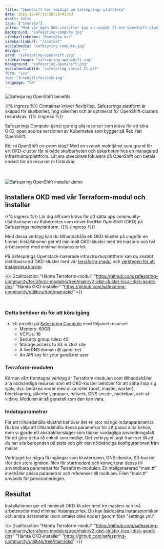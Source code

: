 ```yaml
---
title: "OpenShift kör smidigt på Safesprings plattform"
date: 2021-12-07T13:58:58+01:00
draft: false
tags: ["Svenska"]
intro: "Med vår egen OKD-installer kan du snabbt få ett OpenShift-cluster up-and-running."
background: "safespring-compute.jpg"
sidebarlinkname: "Kontakta oss"
sidebarlinkurl: "/kontakt"
socialmedia: "safespring-compute.jpg"
devops: ""
card: "safespring-openshift.svg"
sidebarimage: "safespring-openshift.svg"
background: "safespring-openshift.png"
socialmediabild: "safespring_social_21.gif"
form: "yes"
toc: "Innehållsförteckning"
language: "Se"
---
```


![Safespring OpenShift benefits](/img/safespring_key-points-openshift-1.svg)

{{% ingress %}}
Containrar kräver flexibilitet. Safesprings plattform är skapad för skalbarhet, hög säkerhet och är optimerat för OpenShift-clusters resurskrav.
{{% /ingress %}}

Safesprings Compute-tjänst ger dig alla resurser som krävs för att köra OKD, open source versionen av Kubernetes som bygger på Red Hat OpenShift.

Kör ni OpenShift on-prem idag? Med en svensk molntjänst som grund för ert OKD-cluster får ni både skalbarheten och säkerheten hos en managerad infrastruktur­plattform. Låt era utvecklare fokusera på OpenShift och betala endast för de resurser ni förbrukar.

<div style="margin-bottom:50px;"></div>

![Safespring OpenShift installer demo](/img/event/safespring-video-placeholder.svg)

## Installera OKD med vår Terraform-modul och installer

{{% ingress %}}
Lär dig allt som krävs för att sätta upp community­distributionen av Kubernetes som driver RedHat OpenShift (OKD) på Safesprings molnplattform.
{{% /ingress %}}

Med dessa verktyg kan du tillhandahålla ett OKD-kluster på ungefär en timme. Installationen ger ett minimalt OKD-kluster med tre masters och två arbetsnoder med minimal instans­storlek.

På Safesprings Openstack-baserade infrastruktur­plattform kan du snabbt distribuera ett OKD-kluster med vår [terraform-modul][1] och [verktygen för att instansiera kluster][2].

{{< 2calltoaction "Hämta Terraform-modul" "https://github.com/safespring-community/terraform-modules/tree/main/v2-okd-cluster-local-disk-gandi-dns" "Hämta OKD-installer" "https://github.com/safespring-community/utilities/tree/main/okd" >}}

<div style="margin-bottom:50px;"></div>

### Detta behöver du för att köra igång

- Ett projekt på [Safespring Compute](/compute) med följande resurser:
    - Memory: 60GB
    - VCPUs: 16
    - Security group rules: 40
    - Storage access to S3 in sto2 site
    - A liveDNS domain @ gandi.net
    - An API key for your gandi.net user

### Terraform-modulen
Kärnan vårt framtagna verktyg är Terraform-modulen som tillhandahåller alla nödvändiga resurser som ett OKD-kluster behöver för att sätta ihop sig själv, dvs. beräkna noder med olika roller (boot, master, worker), blocklagring, säkerhet, grupper, nätverk, DNS-poster, nyckelpar, och så vidare. Modulen är så generell som den kan vara.

### Indataparametrar
För att tillhandahålla klustret behöver det en stor mängd indataparametrar. Du kan välja att tillhandahålla dessa parametrar för att passa dina behov, men vi gjorde ett abstraktionslager som täcker vardagliga användningsfall för att göra detta så enkelt som möjligt. Det verktyg vi tagit fram ser till att du har alla beroenden på plats och gör den nödvändiga konfigurationen från mallar.

Verktyget tar några få ingångar som klusternamn, DNS-domän, S3-bucket (för den stora ignition-filen för startnoden) och konverterar dessa till användbara parametrar för Terraform-modulen. En mallgenererad "main.tf" innehåller dessa parametrar och referenser till modulen. Filen "main.tf" används för provisioneringen.

## Resultat
Installationen ger ett minimalt OKD-kluster med tre masters och två arbetsnoder med minimal instansstorlek. Du kan åsidosätta instansstorleken och andra parametrar (som antalet olika noder) genom filen "settings.yml".

{{< 2calltoaction "Hämta Terraform-modul" "https://github.com/safespring-community/terraform-modules/tree/main/v2-okd-cluster-local-disk-gandi-dns" "Hämta OKD-installer" "https://github.com/safespring-community/utilities/tree/main/okd" >}}

[1]:https://github.com/safespring-community/terraform-modules/tree/main/v2-okd-cluster-local-disk-gandi-dns
[2]:https://github.com/safespring-community/utilities/tree/main/okd
